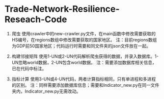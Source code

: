 # Trade-Network-Resilience-Reseach-Code

1. 爬虫
    使用crawler中的new-crawler.py文件，在main函数中修改需要获取的HS编号，在regions数组中修改需要获取的国家地区。
    注：目前regions数组为GDP前50国家地区；代码运行时需要和同文件夹的json文件放在一起。

2. 构建邻接矩阵
    使用1-UN或2-UN代码解析爬虫获得的数据，并录入数据库。1-UN忽略world数据，2-UN包含world数据。
    注：需要添加数据库相关信息，已在代码中标注。

3. 指标计算
    使用3-UN或4-UN代码，两者计算指标相同，只有单进程和多进程的区别。
    注：同样需要添加数据库信息；需要和Indicator_new.py在同一文件夹内，Indicator_new.py无需改动。
   
